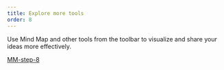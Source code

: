 ```yaml
---
title: Explore more tools
order: 8
---
```


Use Mind Map and other tools from the toolbar to visualize and share your ideas more effectively.

[MM-step-8](howTo:MM-step-8)
